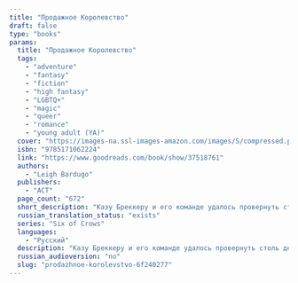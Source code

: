 ```yaml
---
title: "Продажное Королевство"
draft: false
type: "books"
params:
  title: "Продажное Королевство"
  tags:
    - "adventure"
    - "fantasy"
    - "fiction"
    - "high fantasy"
    - "LGBTQ+"
    - "magic"
    - "queer"
    - "romance"
    - "young adult (YA)"
  cover: "https://images-na.ssl-images-amazon.com/images/S/compressed.photo.goodreads.com/books/1513238989i/37518761.jpg"
  isbn: "9785171062224"
  link: "https://www.goodreads.com/book/show/37518761"
  authors:
    - "Leigh Bardugo"
  publishers:
    - "АСТ"
  page_count: "672"
  short_description: "Казу Бреккеру и его команде удалось провернуть столь дерзкое похищение, что они и сами не поняли, как остались в живых. Но обещанная заоблачная награда уплывает из рук, и юные изгои вынуждены..."
  russian_translation_status: "exists"
  series: "Six of Crows"
  languages:
    - "Русский"
  description: "Казу Бреккеру и его команде удалось провернуть столь дерзкое похищение, что они и сами не поняли, как остались в живых. Но обещанная заоблачная награда уплывает из рук, и юные изгои вынуждены снова бороться за свою жизнь. Их обвели вокруг пальца и лишили ценного члена команды. Теперь у них не хватает людей, очень мало союзников и почти не осталось надежды. Давние соперники и новые враги бросают вызов коварству Каза, а его окружение подвергают испытанию на прочность. На темных и извилистых улочках Кеттердама разразится война – она и решит судьбу гришей."
  russian_audioversion: "no"
  slug: "prodazhnoe-korolevstvo-6f240277"
---
```

